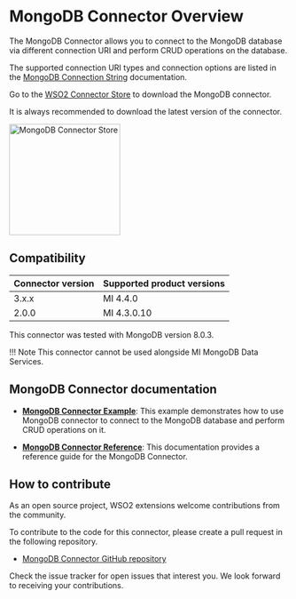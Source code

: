 # MongoDB Connector Overview

The MongoDB Connector allows you to connect to the MongoDB database via different connection URI and perform CRUD operations on the database.

The supported connection URI types and connection options are listed in the [MongoDB Connection String](https://docs.mongodb.com/manual/reference/connection-string/) documentation.

Go to the <a target="_blank" href="https://store.wso2.com/connector/esb-connector-mongodb">WSO2 Connector Store</a> to download the MongoDB connector.

It is always recommended to download the latest version of the connector.

<img src="{{base_path}}/assets/img/integrate/connectors/mongodb-connector-store.png" title="MongoDB Connector Store" width="200" alt="MongoDB Connector Store"/>

## Compatibility

| Connector version | Supported product versions |
|-------------------|----------------------------|
| 3.x.x             | MI 4.4.0                   |
| 2.0.0             | MI 4.3.0.10                |

This connector was tested with MongoDB version 8.0.3.

!!! Note
    This connector cannot be used alongside MI MongoDB Data Services.

## MongoDB Connector documentation

- **[MongoDB Connector Example]({{base_path}}/reference/connectors/mongodb-connector/3.x/mongodb-connector-example/)**: This example demonstrates how to use MongoDB connector to connect to the MongoDB database and perform CRUD operations on it.

- **[MongoDB Connector Reference]({{base_path}}/reference/connectors/mongodb-connector/3.x/mongodb-connector-config/)**: This documentation provides a reference guide for the MongoDB Connector.

## How to contribute

As an open source project, WSO2 extensions welcome contributions from the community.

To contribute to the code for this connector, please create a pull request in the following repository.

- [MongoDB Connector GitHub repository](https://github.com/wso2-extensions/esb-connector-mongodb)

Check the issue tracker for open issues that interest you. We look forward to receiving your contributions.
